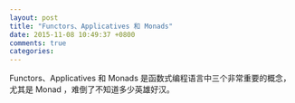 ```yaml
---
layout: post
title: "Functors、Applicatives 和 Monads"
date: 2015-11-08 10:49:37 +0800
comments: true
categories: 
---
```


Functors、Applicatives 和 Monads 是函数式编程语言中三个非常重要的概念，尤其是 Monad ，难倒了不知道多少英雄好汉。
